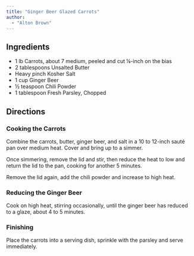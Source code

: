 ```yaml
---
title: "Ginger Beer Glazed Carrots"
author:
  - "Alton Brown"
---
```


## Ingredients

- 1 lb Carrots, about 7 medium, peeled and cut ¼-inch on the bias
- 2 tablespoons Unsalted Butter
- Heavy pinch Kosher Salt
- 1 cup Ginger Beer
- ½ teaspoon Chili Powder
- 1 tablespoon Fresh Parsley, Chopped

## Directions

### Cooking the Carrots

Combine the carrots, butter, ginger beer, and salt in a 10 to 12-inch sauté pan over medium heat. Cover and bring up to a simmer.

Once simmering, remove the lid and stir, then reduce the heat to low and return the lid to the pan, cooking for another 5 minutes.

Remove the lid again, add the chili powder and increase to high heat.

### Reducing the Ginger Beer

Cook on high heat, stirring occasionally, until the ginger beer has reduced to a glaze, about 4 to 5 minutes.

### Finishing

Place the carrots into a serving dish, sprinkle with the parsley and serve immediately.
